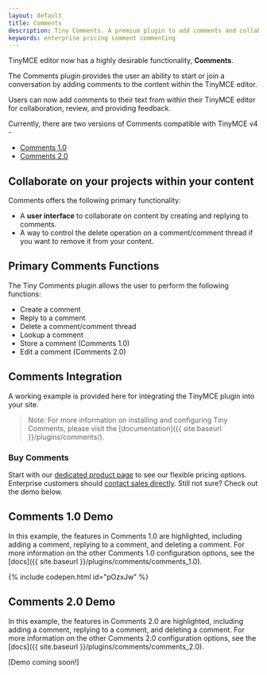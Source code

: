 ```yaml
---
layout: default
title: Comments
description: Tiny Comments. A premium plugin to add comments and collaborate for content editing.
keywords: enterprise pricing comment commenting
---
```


TinyMCE editor now has a highly desirable functionality, **Comments**.

The Comments plugin provides the user an ability to start or join a conversation by adding comments to the content within the TinyMCE editor.

Users can now add comments to their text from within their TinyMCE editor for collaboration, review, and providing feedback.

Currently, there are two versions of Comments compatible with TinyMCE v4 -

* [Comments 1.0]({{site.baseurl}}/plugins/comments/comments_1.0)
* [Comments 2.0]({{site.baseurl}}/plugins/comments/comments_1.0)

## Collaborate on your projects within your content

Comments offers the following primary functionality:

* A **user interface** to collaborate on content by creating and replying to comments.
* A way to control the delete operation on a comment/comment thread if you want to remove it from your content.

## Primary Comments Functions

The Tiny Comments plugin allows the user to perform the following functions:

* Create a comment
* Reply to a comment
* Delete a comment/comment thread
* Lookup a comment
* Store a comment (Comments 1.0)
* Edit a comment (Comments 2.0)

## Comments Integration

A working example is provided here for integrating the TinyMCE plugin into your site.

> Note: For more information on installing and configuring Tiny Comments, please visit the [documentation]({{ site.baseurl }}/plugins/comments/).

### Buy Comments

Start with our [dedicated product page](https://www.tiny.cloud/pricing/) to see our flexible pricing options. Enterprise customers should [contact sales directly](https://www.tinymce.com/pricing/). Still not sure? Check out the demo below.

## Comments 1.0 Demo

In this example, the features in Comments 1.0 are highlighted, including adding a comment, replying to a comment, and deleting a comment. For more information on the other Comments 1.0 configuration options, see the [docs]({{ site.baseurl }}/plugins/comments/comments_1.0).

{% include codepen.html id="pOzxJw" %}

## Comments 2.0 Demo

In this example, the features in Comments 2.0 are highlighted, including adding a comment, replying to a comment, and deleting a comment. For more information on the other Comments 2.0 configuration options, see the [docs]({{ site.baseurl }}/plugins/comments/comments_2.0).

[Demo coming soon!]

<!--{% include codepen.html id="pOzxJw" %}-->
